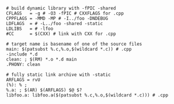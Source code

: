 
```

# build dynamic library with -fPIC -shared
CFLAGS   = -g # -O3 -fPIC # CXXFLAGS for .cpp
CPPFLAGS = -MMD -MP # -I../foo -DNDEBUG
LDFLAGS  = # -L../foo -shared -static
LDLIBS   = # -lfoo
#CC      = $(CXX) # link with CXX for .cpp

# target name is basename of one of the source files
main: $(patsubst %.c,%.o,$(wildcard *.c)) # .cpp
-include *.d
clean: ; $(RM) *.o *.d main
.PHONY: clean

# fully static link archive with -static
ARFLAGS = rvU
(%): % ;
%.a: ; $(AR) $(ARFLAGS) $@ $?
libfoo.a: libfoo.a($(patsubst %.c,%.o,$(wildcard *.c))) # .cpp

```


<!--
This is a ✨ _special_ ✨ repository because its `README.md` (this file) appears on your GitHub profile.

Here are some ideas to get you started:

- 🔭 I’m currently working on ...
- 🌱 I’m currently learning ...
- 👯 I’m looking to collaborate on ...
- 🤔 I’m looking for help with ...
- 💬 Ask me about ...
- 📫 How to reach me: ...
- 😄 Pronouns: ...
- ⚡ Fun fact: ...
-->
